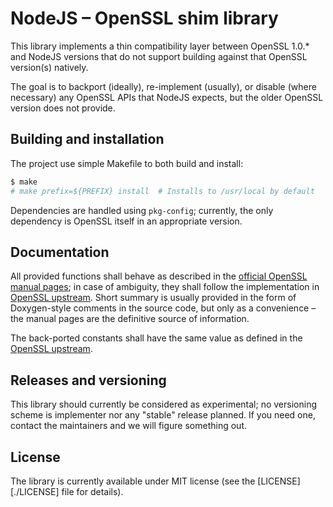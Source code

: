 NodeJS – OpenSSL shim library
=============================

This library implements a thin compatibility layer between OpenSSL 1.0.*
and NodeJS versions that do not support building against that OpenSSL version(s) natively.

The goal is to backport (ideally), re-implement (usually), or disable (where necessary)
any OpenSSL APIs that NodeJS expects, but the older OpenSSL version does not provide.

Building and installation
-------------------------

The project use simple Makefile to both build and install:

```sh
$ make
# make prefix=${PREFIX} install  # Installs to /usr/local by default
```

Dependencies are handled using `pkg-config`;
currently, the only dependency is OpenSSL itself in an appropriate version.

Documentation
-------------

All provided functions shall behave as described in the [official OpenSSL manual pages][];
in case of ambiguity, they shall follow the implementation in [OpenSSL upstream][].
Short summary is usually provided in the form of Doxygen-style comments in the source code,
but only as a convenience – the manual pages are the definitive source of information.

The back-ported constants shall have the same value as defined in the [OpenSSL upstream][].

[official OpenSSL manual pages]: https://www.openssl.org/docs/manpages.html
[OpenSSL upstream]: https://www.openssl.org/source/gitrepo.html

Releases and versioning
-----------------------

This library should currently be considered as experimental;
no versioning scheme is implementer nor any "stable" release planned.
If you need one, contact the maintainers and we will figure something out.

License
-------

The library is currently available under MIT license
(see the [LICENSE][./LICENSE] file for details).
